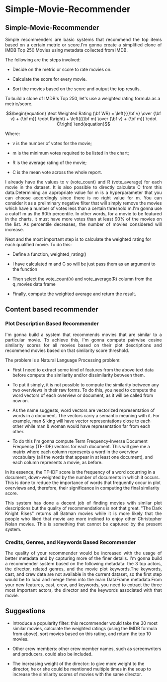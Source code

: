 # Simple-Movie-Recommender

## Simple-Movie-Recommender
<p align="justify">Simple recommenders are basic systems that recommend the top items based on a certain metric or score.I'm gonna create a simplified clone of IMDB Top 250 Movies using metadata collected from IMDB.</p>

The following are the steps involved:

* Decide on the metric or score to rate movies on.

* Calculate the score for every movie.

* Sort the movies based on the score and output the top results.

To build a clone of IMDB's Top 250, let's use a weighted rating formula as a metric/score.

$$\begin{equation} \text Weighted Rating (\bf WR) = \left({{\bf v} \over {\bf v} + {\bf m}} \cdot R\right) + \left({{\bf m} \over {\bf v} + {\bf m}} \cdot C\right) \end{equation}$$



Where:

* v is the number of votes for the movie;

* m is the minimum votes required to be listed in the chart;

* R is the average rating of the movie;

* C is the mean vote across the whole report.

<p align="justify">I already have the values to v (vote_count) and R (vote_average) for each movie in the dataset. It is also possible to directly calculate C from this data.Determining an appropriate value for m is a hyperparameter that you can choose accordingly since there is no right value for m. You can consider it as a preliminary negative filter that will simply remove the movies which have a number of votes less than a certain threshold m.I'm gonna use a cutoff m as the 90th percentile. In other words, for a movie to be featured in the charts, it must have more votes than at least 90% of the movies on the list. As percentile decreases, the number of movies considered will increase.</p>

Next and the most important step is to calculate the weighted rating for each qualified movie. To do this:

* Define a function, weighted_rating()

* I have calculated m and C so will be just pass them as an argument to the function

* Then select the vote_count(v) and vote_average(R) column from the q_movies data frame

* Finally, compute the weighted average and return the result.

## Content based recommender

### Plot Description Based Recommender
<p align="justify">I'm gonna build a system that recommends movies that are similar to a particular movie. To achieve this, I'm gonna compute pairwise cosine similarity scores for all movies based on their plot descriptions and recommend movies based on that similarity score threshold.</p>

The problem is a Natural Language Processing problem:

* First I need to extract some kind of features from the above text data before compute the similarity and/or dissimilarity between them.

* To put it simply, it is not possible to compute the similarity between any two overviews in their raw forms. To do this, you need to compute the word vectors of each overview or document, as it will be called from now on.

* As the name suggests, word vectors are vectorized representation of words in a document. The vectors carry a semantic meaning with it. For example, man & king will have vector representations close to each other while man & woman would have representation far from each other.

* To do this I'm gonna compute Term Frequency-Inverse Document Frequency (TF-IDF) vectors for each document. This will give me a matrix where each column represents a word in the overview vocabulary (all the words that appear in at least one document), and each column represents a movie, as before.

In its essence, the TF-IDF score is the frequency of a word occurring in a document, down-weighted by the number of documents in which it occurs. This is done to reduce the importance of words that frequently occur in plot overviews and, therefore, their significance in computing the final similarity score.
<p align="justify">
This system has done a decent job of finding movies with similar plot descriptions but the quality of recommendations is not that great. "The Dark Knight Rises" returns all Batman movies while it is more likely that the people who liked that movie are more inclined to enjoy other Christopher Nolan movies. This is something that cannot be captured by the present system.</p>

### Credits, Genres, and Keywords Based Recommender
<p align="justify">
The quality of your recommender would be increased with the usage of better metadata and by capturing more of the finer details. I'm gonna build a recommender system based on the following metadata: the 3 top actors, the director, related genres, and the movie plot keywords.The keywords, cast, and crew data are not available in the current dataset, so the first step would be to load and merge them into the main DataFrame metadata.From your new features, cast, crew, and keywords, you need to extract the three most important actors, the director and the keywords associated with that movie.</p>

## Suggestions

* Introduce a popularity filter: this recommender would take the 30 most similar movies, calculate the weighted ratings (using the IMDB formula from above), sort movies based on this rating, and return the top 10 movies.

* Other crew members: other crew member names, such as screenwriters and producers, could also be included.

* The increasing weight of the director: to give more weight to the director, he or she could be mentioned multiple times in the soup to increase the similarity scores of movies with the same director.
